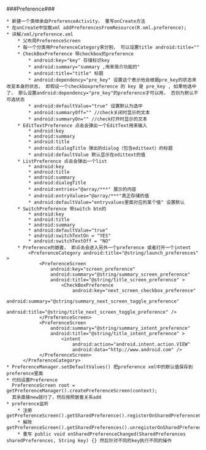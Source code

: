 ###Preference###

	* 新建一个类继承自PreferenceActivity， 重写onCreate方法
	* 在onCreate中加载xml addPreferencesFromResource(R.xml.preference);
	* 详解/xml/preference.xml
		* 父布局PreferenceScreen
		* 每一个分类用PreferenceCategory来分割， 可以设置title android:title=""
		* CheckBoxPreference 带checkbox的preference
			* android:key="key" 存储标识key
			* android:summary="summary ,用来简介功能的"
			* android:title="title" 标题
			* android:dependency="pre_key" 设置这个表示他会根据pre_key的状态来改变本身的状态， 即假设一个checkboxpreference 的 key 是 pre_key , 如果他选中了， 那么设置android:dependency="pre_key"的preference才可以用， 否则为默认不可选状态
			* android:defaultValue="true" 设置默认为选中
			* android:summaryOff="" //check关闭时显示的文本
        	* android:summaryOn="" //check打开时显示的文本
		* EditTextPreference 点击会弹出一个EditText用来输入
			* android:key
			* android:summary
			* android:title
			* android:dialogTitle 弹出的dialog（包含edittext）的标题
			* android:defaultValue 默认显示在edittext的值
		* ListPreference 点击会弹出一个list
			* android:key
			* android:title
			* android:summary 
			* android:dialogTitle
			* android:entries="@array/***" 展示的内容
			* android:entryValues="@array/***"真正存储的值
			* android:defaultValue="entryvalues里面对应的某个值" 设置默认 
		* SwitchPreference 带switch btn的
			* android:key
			* android:title
			* android:summary
			* android:defaultValue="true"
			* android:switchTextOn = "YES"
            * android:switchTextOff = "NO"
		* Preference的嵌套， 即点击会进入另外一个preference 或者打开一个intent
   			<PreferenceCategory android:title="@string/launch_preferences" >
        		<PreferenceScreen
            		android:key="screen_preference"
            		android:summary="@string/summary_screen_preference"
            		android:title="@string/title_screen_preference" >
            			<CheckBoxPreference
                			android:key="next_screen_checkbox_preference"
                			android:summary="@string/summary_next_screen_toggle_preference"
                			android:title="@string/title_next_screen_toggle_preference" />
        		</PreferenceScreen>
        		<PreferenceScreen
            		android:summary="@string/summary_intent_preference"
            		android:title="@string/title_intent_preference" >
            			<intent
                			android:action="android.intent.action.VIEW"
                			android:data="http://www.android.com" />
        		</PreferenceScreen>
   	 	  </PreferenceCategory>
	* PreferenceManager.setDefaultValues() 把preference xml中的默认值保存到preference里面
	* 代码设置Preference
	  PreferenceScreen root = getPreferenceManager().createPreferenceScreen(context);
	  其余直接new就行了，然后按照嵌套关系add
	* preference监听
		* 注册 getPreferenceScreen().getSharedPreference().registerOnSharedPreferenceChangeListener(OnSharedPreferenceChangeListener);
		* 解除 getPreferenceScreen().getSharedPreferences().unregisterOnSharedPreferenceChangeListener(OnSharedPreferenceChangeListener);
		* 重写 public void onSharedPreferenceChanged(SharedPreferences sharedPreferences, String key) {} 然后针对不同的key执行不同的操作